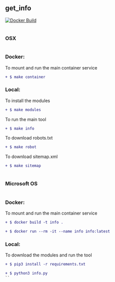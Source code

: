 ## get_info
 [![Docker Build](https://img.shields.io/docker/build/pierrezemb/gostatic.svg?style=plastic)](https://hub.docker.com/r/gfreire)
#
### OSX 
#
### Docker:
To mount and run the main container service
```diff
+ $ make container
```
### Local:
To install the modules
```diff
+ $ make modules
```
To run the main tool 
```diff
+ $ make info
```
To download robots.txt
```diff
+ $ make robot
```
To download sitemap.xml
```diff
+ $ make sitemap
```
#
### Microsoft OS 
#
### Docker:
To mount and run the main container service
```diff
+ $ docker build -t info .

+ $ docker run --rm -it --name info info:latest 
```
### Local:
To download the modules and run the tool 
```diff
+ $ pip3 install -r requirements.txt

+ $ python3 info.py
``
